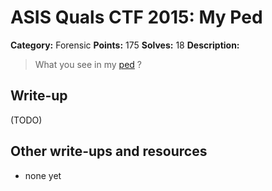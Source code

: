 # ASIS Quals CTF 2015: My Ped

**Category:** Forensic
**Points:** 175
**Solves:** 18
**Description:**

> What you see in my [ped](http://tasks.asis-ctf.ir/My_Ped_11ceeee7565e3bbd5c9db2c1a791236f) ?

## Write-up

(TODO)

## Other write-ups and resources

* none yet
